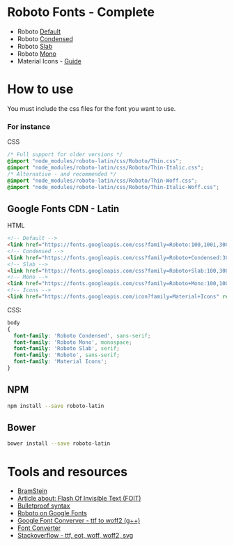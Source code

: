 # Roboto Fonts - Complete
+ Roboto [Default](https://fonts.google.com/specimen/Roboto)
+ Roboto [Condensed](https://fonts.google.com/specimen/Roboto+Condensed)
+ Roboto [Slab](https://fonts.google.com/specimen/Roboto+Slab)
+ Roboto [Mono](https://fonts.google.com/specimen/Roboto+Mono)
+ Material Icons - [Guide](http://google.github.io/material-design-icons/)

# How to use
You must include the css files for the font you want to use.

### For instance
CSS
```css
/* Full support for older versions */
@import "node_modules/roboto-latin/css/Roboto/Thin.css";
@import "node_modules/roboto-latin/css/Roboto/Thin-Italic.css";
/* Alternative - and recommended */
@import "node_modules/roboto-latin/css/Roboto/Thin-Woff.css";
@import "node_modules/roboto-latin/css/Roboto/Thin-Italic-Woff.css";
```

## Google Fonts CDN - Latin
HTML
```html
<!-- Default -->
<link href="https://fonts.googleapis.com/css?family=Roboto:100,100i,300,300i,400,400i,500,500i,700,700i,900,900i" rel="stylesheet">
<!-- Condensed -->
<link href="https://fonts.googleapis.com/css?family=Roboto+Condensed:300,300i,400,400i,700,700i" rel="stylesheet">
<!-- Slab -->
<link href="https://fonts.googleapis.com/css?family=Roboto+Slab:100,300,400,700" rel="stylesheet">
<!-- Mono -->
<link href="https://fonts.googleapis.com/css?family=Roboto+Mono:100,100i,300,300i,400,400i,500,500i,700,700i" rel="stylesheet">
<!-- Icons -->
<link href="https://fonts.googleapis.com/icon?family=Material+Icons" rel="stylesheet">
```
CSS:
```css
body
{
  font-family: 'Roboto Condensed', sans-serif;
  font-family: 'Roboto Mono', monospace;
  font-family: 'Roboto Slab', serif;
  font-family: 'Roboto', sans-serif;
  font-family: 'Material Icons';
}
```
## NPM
```bash
npm install --save roboto-latin
```
## Bower
```bash
bower install --save roboto-latin
```
# Tools and resources
+ [BramStein](https://github.com/bramstein)
+ [Article about: Flash Of Invisible Text (FOIT)](https://calendar.perfplanet.com/2016/loading-web-fonts-asynchronously/)
+ [Bulletproof syntax](https://calendar.perfplanet.com/2016/no-font-face-bulletproof-syntax/)
+ [Roboto on Google Fonts](https://fonts.google.com/?query=Roboto)
+ [Google Font Converver - ttf to woff2 (g++)](https://github.com/google/woff2)
+ [Font Converter](https://onlinefontconverter.com/)
+ [Stackoverflow - ttf, eot, woff, woff2, svg](https://stackoverflow.com/questions/11002820/why-should-we-include-ttf-eot-woff-svg-in-a-font-face#answer-11002874)
